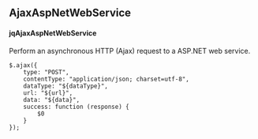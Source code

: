 ## AjaxAspNetWebService
#### jqAjaxAspNetWebService
Perform an asynchronous HTTP (Ajax) request to a ASP.NET web service.
```
$.ajax({
	type: "POST",
	contentType: "application/json; charset=utf-8",
	dataType: "${dataType}",
	url: "${url}",
	data: "${data}",
	success: function (response) {
		$0
	}
});
```